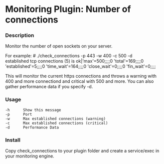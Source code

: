# Monitoring Plugin: Number of connections

### Description

Monitor the number of open sockets on your server.

For example:
    # ./check_connections  -p 443 -w 400 -c 500 -d    
    established tcp connections (5) is ok|'max'=500;;;;0 'total'=169;;;;0 'established'=5;;;;0 'time_wait'=164;;;;0 'close_wait'=0;;;;0 'fin_wait'=0;;;;

This will monitor the current https connections and throws a warning with 400 and more connectiond and critical with 500 and more.
You can also gather performance data if you specify -d.

### Usage
    -h      Show this message
    -p      Port
    -w      Max established connections (warning)
    -c      Max established connections (critical)
    -d      Performance Data

### Install 

Copy check_connections to your plugin folder and create a service/exec in your monitoring engine. 
